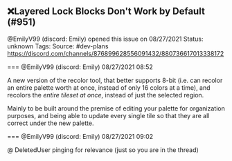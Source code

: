## ❌Layered Lock Blocks Don't Work by Default (#951)
@EmilyV99 (discord: Emily) opened this issue on 08/27/2021
Status: unknown
Tags: 
Source: #dev-plans https://discord.com/channels/876899628556091432/880736617013338172


=== @EmilyV99 (discord: Emily) 08/27/2021 08:52

A new version of the recolor tool, that better supports 8-bit (i.e. can recolor an entire palette worth at once, instead of only 16 colors at a time), and recolors the *entire tileset at once*, instead of just the selected region.

Mainly to be built around the premise of editing your palette for organization purposes, and being able to update every single tile so that they are all correct under the new palette.

=== @EmilyV99 (discord: Emily) 08/27/2021 09:02

@ DeletedUser pinging for relevance
(just so you are in the thread)
